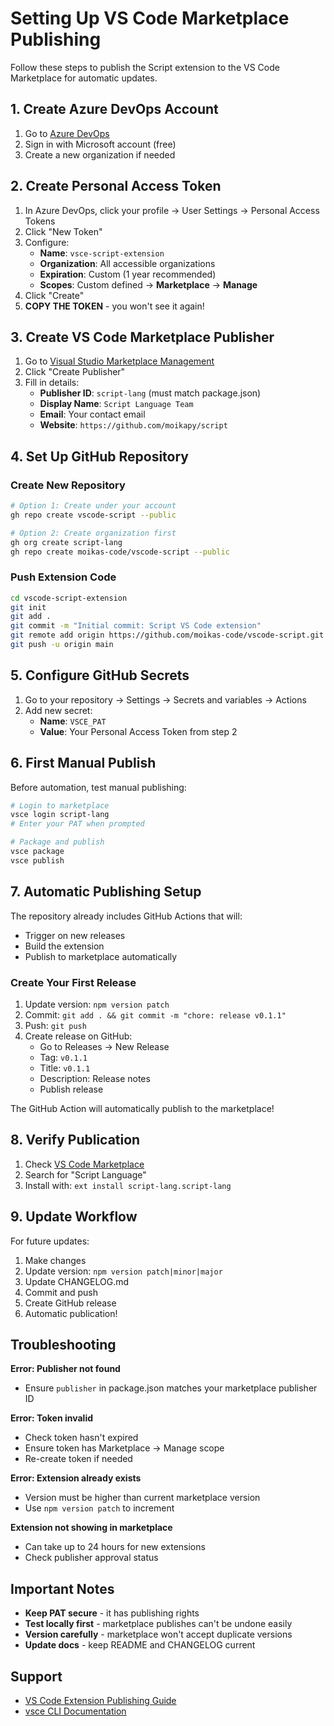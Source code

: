 # Setting Up VS Code Marketplace Publishing

Follow these steps to publish the Script extension to the VS Code Marketplace for automatic updates.

## 1. Create Azure DevOps Account

1. Go to [Azure DevOps](https://dev.azure.com)
2. Sign in with Microsoft account (free)
3. Create a new organization if needed

## 2. Create Personal Access Token

1. In Azure DevOps, click your profile → User Settings → Personal Access Tokens
2. Click "New Token"
3. Configure:
   - **Name**: `vsce-script-extension`
   - **Organization**: All accessible organizations
   - **Expiration**: Custom (1 year recommended)
   - **Scopes**: Custom defined → **Marketplace** → **Manage**
4. Click "Create"
5. **COPY THE TOKEN** - you won't see it again!

## 3. Create VS Code Marketplace Publisher

1. Go to [Visual Studio Marketplace Management](https://marketplace.visualstudio.com/manage)
2. Click "Create Publisher"
3. Fill in details:
   - **Publisher ID**: `script-lang` (must match package.json)
   - **Display Name**: `Script Language Team`
   - **Email**: Your contact email
   - **Website**: `https://github.com/moikapy/script`

## 4. Set Up GitHub Repository

### Create New Repository
```bash
# Option 1: Create under your account
gh repo create vscode-script --public

# Option 2: Create organization first
gh org create script-lang
gh repo create moikas-code/vscode-script --public
```

### Push Extension Code
```bash
cd vscode-script-extension
git init
git add .
git commit -m "Initial commit: Script VS Code extension"
git remote add origin https://github.com/moikas-code/vscode-script.git
git push -u origin main
```

## 5. Configure GitHub Secrets

1. Go to your repository → Settings → Secrets and variables → Actions
2. Add new secret:
   - **Name**: `VSCE_PAT`
   - **Value**: Your Personal Access Token from step 2

## 6. First Manual Publish

Before automation, test manual publishing:

```bash
# Login to marketplace
vsce login script-lang
# Enter your PAT when prompted

# Package and publish
vsce package
vsce publish
```

## 7. Automatic Publishing Setup

The repository already includes GitHub Actions that will:
- Trigger on new releases
- Build the extension
- Publish to marketplace automatically

### Create Your First Release

1. Update version: `npm version patch`
2. Commit: `git add . && git commit -m "chore: release v0.1.1"`
3. Push: `git push`
4. Create release on GitHub:
   - Go to Releases → New Release
   - Tag: `v0.1.1`
   - Title: `v0.1.1`
   - Description: Release notes
   - Publish release

The GitHub Action will automatically publish to the marketplace!

## 8. Verify Publication

1. Check [VS Code Marketplace](https://marketplace.visualstudio.com)
2. Search for "Script Language"
3. Install with: `ext install script-lang.script-lang`

## 9. Update Workflow

For future updates:

1. Make changes
2. Update version: `npm version patch|minor|major`
3. Update CHANGELOG.md
4. Commit and push
5. Create GitHub release
6. Automatic publication!

## Troubleshooting

**Error: Publisher not found**
- Ensure `publisher` in package.json matches your marketplace publisher ID

**Error: Token invalid**
- Check token hasn't expired
- Ensure token has Marketplace → Manage scope
- Re-create token if needed

**Error: Extension already exists**
- Version must be higher than current marketplace version
- Use `npm version patch` to increment

**Extension not showing in marketplace**
- Can take up to 24 hours for new extensions
- Check publisher approval status

## Important Notes

- **Keep PAT secure** - it has publishing rights
- **Test locally first** - marketplace publishes can't be undone easily
- **Version carefully** - marketplace won't accept duplicate versions
- **Update docs** - keep README and CHANGELOG current

## Support

- [VS Code Extension Publishing Guide](https://code.visualstudio.com/api/working-with-extensions/publishing-extension)
- [vsce CLI Documentation](https://github.com/microsoft/vscode-vsce)